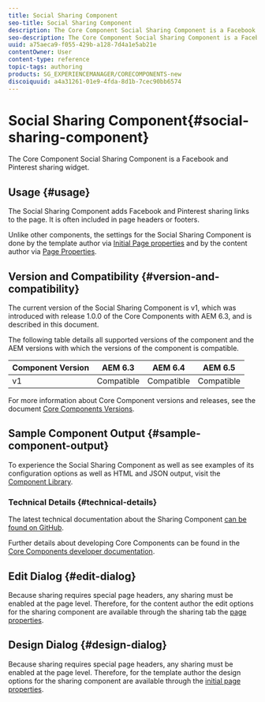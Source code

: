 ```yaml
---
title: Social Sharing Component
seo-title: Social Sharing Component
description: The Core Component Social Sharing Component is a Facebook and Pinterest sharing widget.
seo-description: The Core Component Social Sharing Component is a Facebook and Pinterest sharing widget.
uuid: a75aeca9-f055-429b-a128-7d4a1e5ab21e
contentOwner: User
content-type: reference
topic-tags: authoring
products: SG_EXPERIENCEMANAGER/CORECOMPONENTS-new
discoiquuid: a4a31261-01e9-4fda-8d1b-7cec90bb6574
---
```


# Social Sharing Component{#social-sharing-component}

The Core Component Social Sharing Component is a Facebook and Pinterest sharing widget.

## Usage {#usage}

The Social Sharing Component adds Facebook and Pinterest sharing links to the page. It is often included in page headers or footers.

Unlike other components, the settings for the Social Sharing Component is done by the template author via [Initial Page properties](https://helpx.adobe.com/experience-manager/6-5/sites/authoring/using/templates.html) and by the content author via [Page Properties](https://helpx.adobe.com/experience-manager/6-5/sites/authoring/using/editing-page-properties.html).

## Version and Compatibility {#version-and-compatibility}

The current version of the Social Sharing Component is v1, which was introduced with release 1.0.0 of the Core Components with AEM 6.3, and is described in this document.

The following table details all supported versions of the component and the AEM versions with which the versions of the component is compatible.

|Component Version|AEM 6.3|AEM 6.4|AEM 6.5|
|--- |--- |--- |--- |
|v1|Compatible|Compatible|Compatible|


For more information about Core Component versions and releases, see the document [Core Components Versions](versions.md).

## Sample Component Output {#sample-component-output}

To experience the Social Sharing Component as well as see examples of its configuration options as well as HTML and JSON output, visit the [Component Library](http://opensource.adobe.com/aem-core-wcm-components/library/social-sharing.html).

### Technical Details {#technical-details}

The latest technical documentation about the Sharing Component [can be found on GitHub](https://github.com/adobe/aem-core-wcm-components/blob/master/content/src/content/jcr_root/apps/core/wcm/components/sharing/v1/sharing).

Further details about developing Core Components can be found in the [Core Components developer documentation](developing.md). 

## Edit Dialog {#edit-dialog}

Because sharing requires special page headers, any sharing must be enabled at the page level. Therefore, for the content author the edit options for the sharing component are available through the sharing tab the [page properties](https://helpx.adobe.com/experience-manager/6-5/sites/authoring/using/editing-page-properties.html).

## Design Dialog {#design-dialog}

Because sharing requires special page headers, any sharing must be enabled at the page level. Therefore, for the template author the design options for the sharing component are available through the [initial page properties](https://helpx.adobe.com/experience-manager/6-5/sites/authoring/using/templates.html).